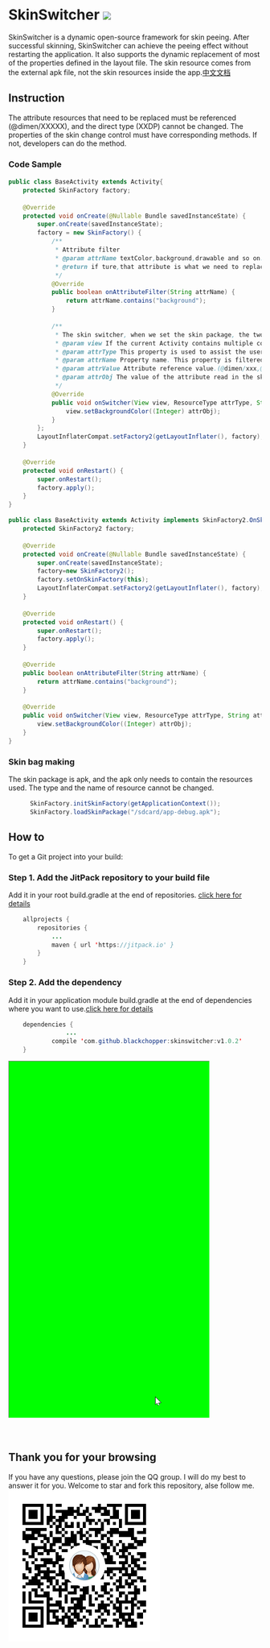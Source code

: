 # SkinSwitcher  [![](https://jitpack.io/v/blackchopper/skinswitcher.svg)](https://jitpack.io/#blackchopper/skinswitcher)
SkinSwitcher is a dynamic open-source framework for skin peeing. After successful skinning, SkinSwitcher can achieve the peeing effect without restarting the application. It also supports the dynamic replacement of most of the properties defined in the layout file. The skin resource comes from the external apk file, not the skin resources inside the app.[中文文档](https://github.com/blackchopper/SkinSwitcher/blob/master/README_CHINESE.md)
## Instruction
The attribute resources that need to be replaced must be referenced (@dimen/XXXXX), and the direct type (XXDP) cannot be changed. The properties of the skin change control must have corresponding methods. If not, developers can do the method.
### Code Sample
```Java
public class BaseActivity extends Activity{
    protected SkinFactory factory;

    @Override
    protected void onCreate(@Nullable Bundle savedInstanceState) {
        super.onCreate(savedInstanceState);
        factory = new SkinFactory() {
            /**
             * Attribute filter
             * @param attrName textColor,background,drawable and so on.
             * @return if ture,that attribute is what we need to replace.
             */
            @Override
            public boolean onAttributeFilter(String attrName) {
                return attrName.contains("background");
            }

            /**
             * The skin switcher, when we set the skin package, the two methods (onAttributeFilter, onSwitcher) will be called.
             * @param view If the current Activity contains multiple controls that need to be changed, this method also corresponds to the number of times the user needs to determine the type of the view.
             * @param attrType This property is used to assist the user to determine the type of resource that the current view needs to replace. (string,mipmap,drawable,dimen,color and so on)
             * @param attrName Property name. This property is filtered through the onAttributeFilter method. The user can set the properties of the View by calling the corresponding method to achieve the purpose of skin change.（textColor,background,drawable and so on）
             * @param attrValue Attribute reference value.(@dimen/xxx,@color/xxxx,@mimap/xxxx and so on)
             * @param attrObj The value of the attribute read in the skin package.
             */
            @Override
            public void onSwitcher(View view, ResourceType attrType, String attrName, String attrValue, Object attrObj) {
                view.setBackgroundColor((Integer) attrObj);
            }
        };
        LayoutInflaterCompat.setFactory2(getLayoutInflater(), factory);
    }

    @Override
    protected void onRestart() {
        super.onRestart();
        factory.apply();
    }
}
```

```Java
public class BaseActivity extends Activity implements SkinFactory2.OnSkinFactory {
    protected SkinFactory2 factory;

    @Override
    protected void onCreate(@Nullable Bundle savedInstanceState) {
        super.onCreate(savedInstanceState);
        factory=new SkinFactory2();
        factory.setOnSkinFactory(this);
        LayoutInflaterCompat.setFactory2(getLayoutInflater(), factory);
    }

    @Override
    protected void onRestart() {
        super.onRestart();
        factory.apply();
    }

    @Override
    public boolean onAttributeFilter(String attrName) {
        return attrName.contains("background");
    }

    @Override
    public void onSwitcher(View view, ResourceType attrType, String attrName, String attrValue, Object attrObj) {
        view.setBackgroundColor((Integer) attrObj);
    }
}

```
### Skin bag making
The skin package is apk, and the apk only needs to contain the resources used. The type and the name of resource cannot be changed. 
```Java
      SkinFactory.initSkinFactory(getApplicationContext());
      SkinFactory.loadSkinPackage("/sdcard/app-debug.apk");
```
## How to
To get a Git project into your build:
### Step 1. Add the JitPack repository to your build file
Add it in your root build.gradle at the end of repositories.   [click here for details](https://github.com/blackchopper/CarouselBanner/blob/master/root_build.gradle.png)
```Java
	allprojects {
		repositories {
			...
			maven { url 'https://jitpack.io' }
		}
	}
```
### Step 2. Add the dependency
Add it in your application module build.gradle at the end of dependencies where you want to use.[click here for details](https://github.com/blackchopper/CarouselBanner/blob/master/application_build.gradle.png)
```Java
	dependencies {
                ...
	        compile 'com.github.blackchopper:skinswitcher:v1.0.2'
	}
```
![Image Text](https://github.com/blackchopper/SkinSwitcher/blob/master/skinswitcher.gif)
<br><br><br>
## Thank you for your browsing
If you have any questions, please join the QQ group. I will do my best to answer it for you. Welcome to star and fork this repository, alse follow me.
<br>
![Image Text](https://github.com/blackchopper/CarouselBanner/blob/master/qq_group.png)
 
